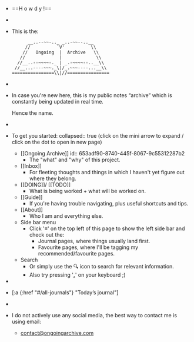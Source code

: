 - ==H o w d y !==
-
- This is the:
  ```
        __..--~~-.._ _..-~~--..__
       //          `V'          \\ 
      //   Ongoing  |  Archive   \\
     //             |             \\  
    //__..--~~~~-._ | _.-~~~~--..__\\ 
   //__...----~~~._\|/_.~~~----...__\\
  ================\\|//================
  ```
-
- In case you're new here, this is my public notes “archive” which is constantly being updated in real time. 
  
  Hence the name.
-
- To get you started:
  collapsed:: true
  (click on the mini arrow to expand / click on the dot to open in new page)
	- [[Ongoing Archive]]
	  id:: 653adf90-8740-445f-8067-9c55312287b2
		- The "what" and "why" of this project.
	- [[Inbox]]
		- For fleeting thoughts and things in which I haven't yet figure out where they belong.
	- [[DOING]]/ [[TODO]]
		- What is being worked + what will be worked on.
	- [[Guide]]
		- If you're having trouble navigating, plus useful shortcuts and tips.
	- [[About]]
		- Who I am and everything else.
	- Side bar menu
		- Click '**≡**' on the top left of this page to show the left side bar and check out the:
			- Journal pages, where things usually land first.
			- Favourite pages, where I'll be tagging my recommended/favourite pages.
	- Search
		- Or simply use the 🔍 icon to search for relevant information.
		- Also try pressing '**,**' on your keyboard ;)
-
- [:a {:href "#/all-journals"} "Today’s journal"]
-
- I do not actively use any social media, the best way to contact me is using email:
	- [contact@ongoingarchive.com](mailto:contact@ongoingarchive.com)